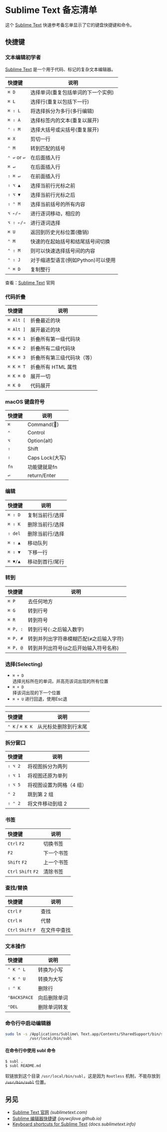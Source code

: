 Sublime Text 备忘清单
===

这个 [Sublime Text](https://www.sublimetext.com/) 快速参考备忘单显示了它的键盘快捷键和命令。

## 快捷键

### 文本编辑初学者
<!--rehype:wrap-class=row-span-3-->

[Sublime Text](https://www.sublimetext.com/) 是一个用于代码、标记的复杂文本编辑器。

快捷键 | 说明
:- | -
`⌘ D`    | 选择单词(重复包括单词的下一个实例)
`⌘ L`    | 选择行(重复以包括下一行)
`⌘ ⇧ L`  | 将选择拆分为多行(多行编辑)
`⌘ ⇧ A`  | 选择标签内的文本(重复以展开)
`⌃ ⇧ M`  | 选择大括号或尖括号(重复展开)
`⌘ X`    | 剪切一行
`⌃ M`    | 转到匹配的括号
`⌃ ↩︎` or `↩︎`  | 在后面插入行
`⌘ ↵`     | 在后面插入行
`⇧ ⌘ ↵`   | 在前面插入行
`⇧ ⌥ ▲`   | 选择当前行光标之前
`⇧ ⌥ ▼`   | 选择当前行光标之后
`⇧ ⌃ M`   | 选择当前括号的所有内容
`⌥ ⇠/⇢`   | 进行逐词移动，相应的
`⌥ ⇧ ⇠/⇢` | 进行逐词选择
`⌘ U`     | 返回到历史光标位置(撤销)
`⌃ M`     | 快速的在起始括号和结尾括号间切换
`⌃ ⇧ M`   | 则可以快速选择括号间的内容
`⌃ ⇧ J`   | 对于缩进型语言(例如Python)可以使用
`⌃ ⌘ D`   | 复制整行
<!--rehype:className=shortcuts-->

查看：[Sublime Text](https://www.sublimetext.com/) 官网

### 代码折叠

快捷键 | 说明
:- | -
`⌘ Alt [` | 折叠最近的块
`⌘ Alt ]` | 展开最近的块
`⌘ K ⌘ 1` | 折叠所有第一级代码块
`⌘ K ⌘ 2` | 折叠所有二级代码块
`⌘ K ⌘ 3` | 折叠所有第三级代码块（等）
`⌘ K ⌘ T` | 折叠所有 HTML 属性
`⌘ K ⌘ 0` | 展开一切
`⌘ K 0`   | 代码展开
<!--rehype:className=shortcuts-->

### macOS 键盘符号

快捷键 | 说明
:- | -
`⌘`  | Command()  
`⌃`  | Control  
`⌥`  | Option(alt)  
`⇧`  | Shift  
`⇪`  | Caps Lock(大写)
`fn` | 功能键就是fn  
`↩︎`  | return/Enter
<!--rehype:className=shortcuts-->

### 编辑

快捷键 | 说明
:- | -
`⌘ ⇧ D` | 复制当前行/选择
`⌘ ⇧ K` | 删除当前行/选择
`⇧ del` | 删除当前行/选择
`⌘ ⇧ ▲` | 移动队列
`⌘ ⇧ ▼` | 下移一行
`⌘ ▼/▲`| 移动到首行/尾行
<!--rehype:className=shortcuts-->

### 转到

快捷键 | 说明
:- | -
`⌘ P`    | 去任何地方
`⌘ G`    | 转到行号
`⌘ R`    | 转到符号
`⌘ P, :` | 转到行号(`:`之后输入数字)
`⌘ P, #` | 转到并列出字符串模糊匹配(`#`之后输入字符)
`⌘ P, @` | 转到并列出符号(`@`之后开始输入符号名称)
<!--rehype:className=shortcuts-->

### 选择(Selecting)

- `⌘ + D`  
      选择光标所在的单词，并高亮该词出现的所有位置
- `⌘ + D`  
    择该词出现的下一个位置
- `⌘ + U` 进行回退，使用Esc退
<!--rehype:className=style-timeline shortcuts-->

----

快捷键 | 说明
:- | -
`⌃ K` / `⌘ K K` | 从光标处删除到行末尾
<!--rehype:className=shortcuts-->

### 拆分窗口

快捷键 | 说明
:- | -
`⇧ ⌥ 2` | 将视图拆分为两列
`⇧ ⌥ 1` | 将视图还原为单列
`⇧ ⌥ 5` | 将视图设置为网格（4 组）
`⌃ 2`   | 跳到第 2 组
`⇧ ⌃ 2` | 将文件移动到组 2
<!--rehype:className=shortcuts-->

### 书签

快捷键 | 说明
:- | -
`Ctrl` `F2`  | 切换书签
`F2`  | 下一个书签
`Shift` `F2`  | 上一个书签
`Ctrl` `Shift` `F2`  | 清除书签
<!--rehype:className=shortcuts-->

### 查找/替换

快捷键 | 说明
:- | -
`Ctrl` `F`  | 查找
`Ctrl` `H`  | 代替
`Ctrl` `Shift` `F`  | 在文件中查找
<!--rehype:className=shortcuts-->

### 文本操作

快捷键 | 说明
:- | -
`⌃ K ⌃ L`        | 转换为小写
`⌃ K ⌃ U`        | 转换为大写
`⇧ ⌃ K`          | 删除行
`⌃BACKSPACE`     | 向后删除单词
`⌃DEL`           | 删除单词转发
<!--rehype:className=shortcuts-->

### 命令行中启动编辑器
<!--rehype:wrap-class=col-span-2-->

```bash
sudo ln -s /Applications/Sublime\ Text.app/Contents/SharedSupport/bin/subl\
           /usr/local/bin/subl
```
<!--rehype:className=wrap-text -->

#### 在命令行中使用 **subl** 命令

```bash
$ subl .
$ subl README.md
```

软链放到这个目录 `/usr/local/bin/subl`，这是因为 `Rootless` 机制，不能存放到 ~~`/usr/bin/subl`~~ 位置。

另见
----

- [Sublime Text 官网](https://www.sublimetext.com/) _(sublimetext.com)_
- [Sublime 编辑器快捷键](https://jaywcjlove.github.io/handbook/Shortcuts/sublime.html) _(jaywcjlove.github.io)_
- [Keyboard shortcuts for Sublime Text](http://docs.sublimetext.info/en/latest/reference/keyboard_shortcuts_win.html) _(docs.sublimetext.info)_
